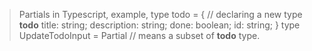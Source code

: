 > Partials in Typescript,
> example,
>   type todo = {                  // declaring a new type **todo**
> 	  title: string;
> 	  description: string;
> 	  done: boolean;
> 	  id: string;
>   }
>   type UpdateTodoInput = Partial<Todo>   // means a subset of **todo** type. 
